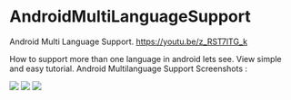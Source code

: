 # AndroidMultiLanguageSupport
Android Multi Language Support. https://youtu.be/z_RST7lTG_k 

How to support more than one language in android lets see. View simple and easy tutorial. Android Multilanguage Support
Screenshots :

<img src="/sample1">

<img src="/sample2">

<img src="/sample3">
